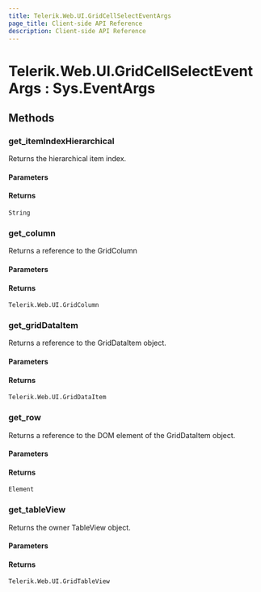 ```yaml
---
title: Telerik.Web.UI.GridCellSelectEventArgs
page_title: Client-side API Reference
description: Client-side API Reference
---
```


# Telerik.Web.UI.GridCellSelectEventArgs : Sys.EventArgs 

## Methods

###  get_itemIndexHierarchical

Returns the hierarchical item index.

#### Parameters

#### Returns

`String` 

###  get_column

Returns a reference to the GridColumn

#### Parameters

#### Returns

`Telerik.Web.UI.GridColumn`

###  get_gridDataItem

Returns a reference to the GridDataItem object.

#### Parameters

#### Returns

`Telerik.Web.UI.GridDataItem` 

###  get_row

Returns a reference to the DOM element of the GridDataItem object.

#### Parameters

#### Returns

`Element` 

###  get_tableView

Returns the owner TableView object.

#### Parameters

#### Returns

`Telerik.Web.UI.GridTableView` 


